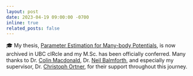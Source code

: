 ```yaml
---
layout: post
date: 2023-04-19 09:00:00 -0700
inline: true
related_posts: false
---
```


:mortar_board: My thesis, [Parameter Estimation for Many-body Potentials](https://open.library.ubc.ca/soa/cIRcle/collections/ubctheses/24/items/1.0431175), is now archived in UBC cIRcle and my M.Sc. has been officially conferred. Many thanks to Dr. [Colin Macdonald](https://personal.math.ubc.ca/~cbm/), Dr. [Neil Balmforth](https://personal.math.ubc.ca/~njb/), and especially my supervisor, Dr. [Christoph Ortner](https://personal.math.ubc.ca/~ortner/), for their support throughout this journey.